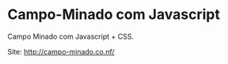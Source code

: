 Campo-Minado com Javascript
============

Campo Minado com Javascript + CSS.

Site: http://campo-minado.co.nf/
